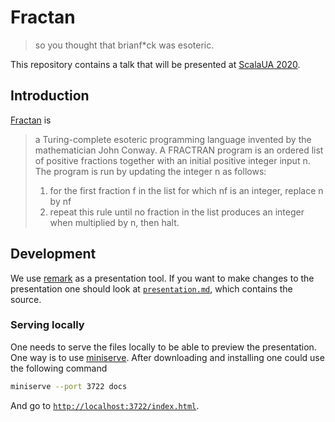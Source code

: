 # Fractan
> so you thought that brianf*ck was esoteric.

This repository contains a talk that will be presented at [ScalaUA 2020][scalaua].

## Introduction
[Fractan][fractan] is
> a Turing-complete esoteric programming language invented by the mathematician John Conway. A FRACTRAN program is an ordered list of positive fractions together with an initial positive integer input n. The program is run by updating the integer n as follows:
>
> 1. for the first fraction f in the list for which nf is an integer, replace n by nf
> 2. repeat this rule until no fraction in the list produces an integer when multiplied by n, then halt.

## Development
We use [remark][] as a presentation tool. If you want to make changes to the presentation one should look at [`presentation.md`][content], which contains the source.

### Serving locally
One needs to serve the files locally to be able to preview the presentation. One way is to use [miniserve][]. After downloading and installing one could use the following command

```bash
miniserve --port 3722 docs
```

And go to [`http://localhost:3722/index.html`](http://localhost:3722/index.html).

[scalaua]: https://www.scalaua.com/
[fractan]: https://en.wikipedia.org/wiki/FRACTRAN
[remark]: https://remarkjs.com/#1
[content]: https://github.com/fifth-postulate/fractan/blob/master/docs/presentation.md
[miniserve]: https://github.com/svenstaro/miniserve